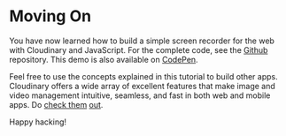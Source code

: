 # Moving On

You have now learned how to build a simple screen recorder for the web with Cloudinary and JavaScript. For the complete code, see the [Github](https://github.com/oreHGA/cloudy-snap) repository. This demo is also available on [CodePen](https://codepen.io/team/Cloudinary/pen/JamBVa).

Feel free to use the concepts explained in this tutorial to build other apps. Cloudinary offers a wide array of excellent features that make image and video management intuitive, seamless, and fast in both web and mobile apps. Do [check them](https://cloudinary.com/solutions) [out](https://cloudinary.com/solutions).

Happy hacking!


